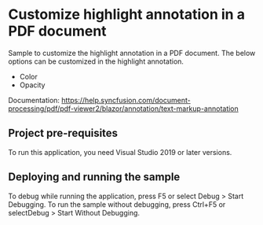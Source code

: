# Customize highlight annotation in a PDF document
Sample to customize the highlight annotation in a PDF document. The below options can be customized in the highlight annotation.

* Color
* Opacity

Documentation: https://help.syncfusion.com/document-processing/pdf/pdf-viewer2/blazor/annotation/text-markup-annotation

## Project pre-requisites
To run this application, you need Visual Studio 2019 or later versions.

## Deploying and running the sample
To debug while running the application, press F5 or select Debug > Start Debugging. To run the sample without debugging, press Ctrl+F5 or selectDebug > Start Without Debugging.